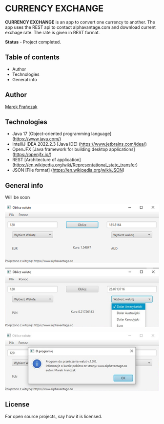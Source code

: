 # CURRENCY EXCHANGE

**CURRENCY EXCHANGE** is an app to convert one currency to another. The app uses the REST api to contact alphavantage.com and download current exchage rate. The rate is given in REST format.

**Status** - Project completed.

## Table of contents

* Author
* Technologies
* General info

## Author
[Marek Frańczak](https://github.com/marekfranczak)

## Technologies
* Java 17 [Object-oriented programming language] (https://www.java.com/)
* IntelliJ IDEA 2022.2.3 [Java IDE] (https://www.jetbrains.com/idea/)
* OpenJFX [Java framework for building desktop applications] (https://openjfx.io/)
* REST [Architecture of application] (https://en.wikipedia.org/wiki/Representational_state_transfer)
* JSON [File format] (https://en.wikipedia.org/wiki/JSON)

## General info
Will be soon

![App first view](Pictures/currentExchange2.jpg)

![Change the finall currency](Pictures/currentExchange3.jpg)

![About app info](Pictures/currentExchange4.jpg)

## License
For open source projects, say how it is licensed.
